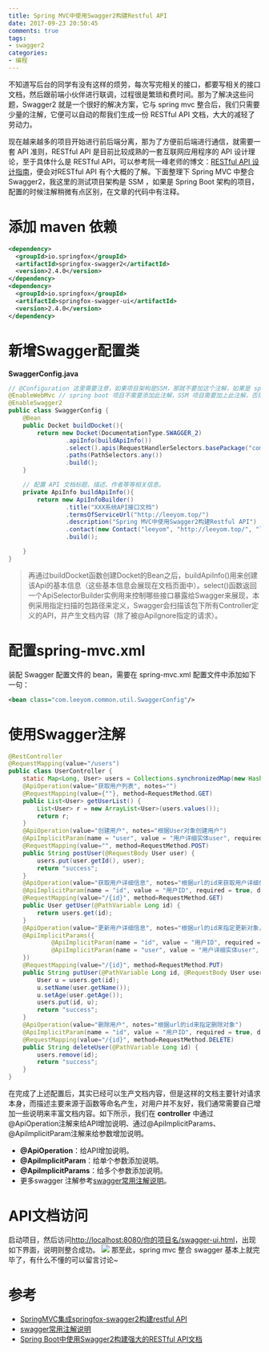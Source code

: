 ```yaml
---
title: Spring MVC中使用Swagger2构建Restful API
date: 2017-09-23 20:50:45
comments: true
tags:
- swagger2
categories:
- 编程
---
```


不知道写后台的同学有没有这样的烦劳，每次写完相关的接口，都要写相关的接口文档，然后跟前端小伙伴进行联调，过程很是繁琐和费时间。那为了解决这些问题，Swagger2 就是一个很好的解决方案，它与 spring mvc 整合后，我们只需要少量的注解，它便可以自动的帮我们生成一份 RESTful API 文档，大大的减轻了劳动力。

<!-- more -->

现在越来越多的项目开始进行前后端分离，那为了方便前后端进行通信，就需要一套 API 准则，RESTful API 是目前比较成熟的一套互联网应用程序的 API 设计理论，至于具体什么是 RESTful API，可以参考阮一峰老师的博文：[RESTful API 设计指南](http://www.ruanyifeng.com/blog/2014/05/restful_api.html)，便会对RESTful API 有个大概的了解。下面整理下 Spring MVC 中整合 Swagger2，我这里的测试项目架构是 SSM ，如果是 Spring Boot 架构的项目，配置的时候注解稍微有点区别，在文章的代码中有注释。

# 添加 maven 依赖

```xml
<dependency>  
  <groupId>io.springfox</groupId>  
  <artifactId>springfox-swagger2</artifactId>  
  <version>2.4.0</version>  
</dependency>  
<dependency>  
  <groupId>io.springfox</groupId>  
  <artifactId>springfox-swagger-ui</artifactId>  
  <version>2.4.0</version>  
</dependency>
```

# 新增Swagger配置类

**SwaggerConfig.java**

```java
// @Configuration 这里需要注意，如果项目架构是SSM，那就不要加这个注解，如果是 spring boot 架构类型的项目，就必须加上这个注解，让 spring 加载该配置。
@EnableWebMvc // spring boot 项目不需要添加此注解，SSM 项目需要加上此注解，否则将会报错。
@EnableSwagger2
public class SwaggerConfig {
    @Bean
    public Docket buildDocket(){
        return new Docket(DocumentationType.SWAGGER_2)
                .apiInfo(buildApiInfo())
                .select().apis(RequestHandlerSelectors.basePackage("com.leeyom.controller"))// controller路径。
                .paths(PathSelectors.any())
                .build();
    }

    // 配置 API 文档标题、描述、作者等等相关信息。
    private ApiInfo buildApiInfo(){
        return new ApiInfoBuilder()
                .title("XXX系统API接口文档")
                .termsOfServiceUrl("http://leeyom.top/")
                .description("Spring MVC中使用Swagger2构建Restful API")
                .contact(new Contact("leeyom", "http://leeyom.top/", "leeyomwang@gmail.com"))
                .build();

    }
}
```

> 再通过buildDocket函数创建Docket的Bean之后，buildApiInfo()用来创建该Api的基本信息（这些基本信息会展现在文档页面中）。select()函数返回一个ApiSelectorBuilder实例用来控制哪些接口暴露给Swagger来展现，本例采用指定扫描的包路径来定义，Swagger会扫描该包下所有Controller定义的API，并产生文档内容（除了被@ApiIgnore指定的请求）。 

# 配置spring-mvc.xml

装配 Swagger 配置文件的 bean，需要在 spring-mvc.xml 配置文件中添加如下一句：

```xml
<bean class="com.leeyom.common.util.SwaggerConfig"/>  
```

# 使用Swagger注解

```java
@RestController
@RequestMapping(value="/users")     
public class UserController {
    static Map<Long, User> users = Collections.synchronizedMap(new HashMap<Long, User>());
    @ApiOperation(value="获取用户列表", notes="")
    @RequestMapping(value={""}, method=RequestMethod.GET)
    public List<User> getUserList() {
        List<User> r = new ArrayList<User>(users.values());
        return r;
    }
    @ApiOperation(value="创建用户", notes="根据User对象创建用户")
    @ApiImplicitParam(name = "user", value = "用户详细实体user", required = true, dataType = "User")
    @RequestMapping(value="", method=RequestMethod.POST)
    public String postUser(@RequestBody User user) {
        users.put(user.getId(), user);
        return "success";
    }
    @ApiOperation(value="获取用户详细信息", notes="根据url的id来获取用户详细信息")
    @ApiImplicitParam(name = "id", value = "用户ID", required = true, dataType = "Long")
    @RequestMapping(value="/{id}", method=RequestMethod.GET)
    public User getUser(@PathVariable Long id) {
        return users.get(id);
    }
    @ApiOperation(value="更新用户详细信息", notes="根据url的id来指定更新对象，并根据传过来的user信息来更新用户详细信息")
    @ApiImplicitParams({
            @ApiImplicitParam(name = "id", value = "用户ID", required = true, dataType = "Long"),
            @ApiImplicitParam(name = "user", value = "用户详细实体user", required = true, dataType = "User")
    })
    @RequestMapping(value="/{id}", method=RequestMethod.PUT)
    public String putUser(@PathVariable Long id, @RequestBody User user) {
        User u = users.get(id);
        u.setName(user.getName());
        u.setAge(user.getAge());
        users.put(id, u);
        return "success";
    }
    @ApiOperation(value="删除用户", notes="根据url的id来指定删除对象")
    @ApiImplicitParam(name = "id", value = "用户ID", required = true, dataType = "Long")
    @RequestMapping(value="/{id}", method=RequestMethod.DELETE)
    public String deleteUser(@PathVariable Long id) {
        users.remove(id);
        return "success";
    }
}
```
在完成了上述配置后，其实已经可以生产文档内容，但是这样的文档主要针对请求本身，而描述主要来源于函数等命名产生，对用户并不友好，我们通常需要自己增加一些说明来丰富文档内容。如下所示，我们在 **controller** 中通过@ApiOperation注解来给API增加说明、通过@ApiImplicitParams、@ApiImplicitParam注解来给参数增加说明。

* **@ApiOperation**：给API增加说明。
* **@ApiImplicitParam**：给单个参数添加说明。
* **@ApiImplicitParams**：给多个参数添加说明。
* 更多swagger 注解参考[swagger常用注解说明](http://www.jianshu.com/p/12f4394462d5)。

# API文档访问
启动项目，然后访问[http://localhost:8080/你的项目名/swagger-ui.html](http://localhost:8080/swagger-ui.html)，出现如下界面，说明则整合成功。
![](http://s1.wailian.download/2017/10/31/restful-api.png)
那至此，spring mvc 整合 swagger 基本上就完毕了，有什么不懂的可以留言讨论~

# 参考

* [SpringMVC集成springfox-swagger2构建restful API](http://blog.csdn.net/u014231523/article/details/54411026)
* [swagger常用注解说明](http://www.jianshu.com/p/12f4394462d5)
* [Spring Boot中使用Swagger2构建强大的RESTful API文档](http://blog.didispace.com/springbootswagger2/)



